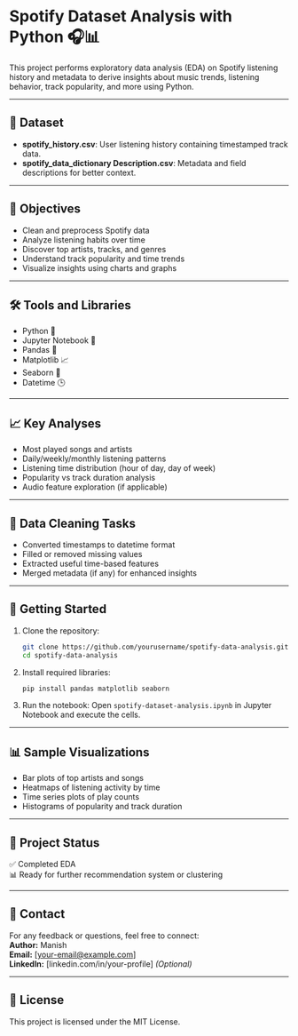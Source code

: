 
# Spotify Dataset Analysis with Python 🎧📊

This project performs exploratory data analysis (EDA) on Spotify listening history and metadata to derive insights about music trends, listening behavior, track popularity, and more using Python.

---

## 📂 Dataset

- **spotify_history.csv**: User listening history containing timestamped track data.
- **spotify_data_dictionary Description.csv**: Metadata and field descriptions for better context.

---

## 📌 Objectives

- Clean and preprocess Spotify data
- Analyze listening habits over time
- Discover top artists, tracks, and genres
- Understand track popularity and time trends
- Visualize insights using charts and graphs

---

## 🛠️ Tools and Libraries

- Python 🐍
- Jupyter Notebook 📒
- Pandas 🧮
- Matplotlib 📈
- Seaborn 🎨
- Datetime 🕒

---

## 📈 Key Analyses

- Most played songs and artists
- Daily/weekly/monthly listening patterns
- Listening time distribution (hour of day, day of week)
- Popularity vs track duration analysis
- Audio feature exploration (if applicable)

---

## 🧼 Data Cleaning Tasks

- Converted timestamps to datetime format
- Filled or removed missing values
- Extracted useful time-based features
- Merged metadata (if any) for enhanced insights

---

## 🚀 Getting Started

1. Clone the repository:
   ```bash
   git clone https://github.com/yourusername/spotify-data-analysis.git
   cd spotify-data-analysis
   ```

2. Install required libraries:
   ```bash
   pip install pandas matplotlib seaborn
   ```

3. Run the notebook:
   Open `spotify-dataset-analysis.ipynb` in Jupyter Notebook and execute the cells.

---

## 📊 Sample Visualizations

- Bar plots of top artists and songs
- Heatmaps of listening activity by time
- Time series plots of play counts
- Histograms of popularity and track duration

---

## 📌 Project Status

✅ Completed EDA  
📊 Ready for further recommendation system or clustering

---

## 📧 Contact

For any feedback or questions, feel free to connect:  
**Author:** Manish  
**Email:** [your-email@example.com]  
**LinkedIn:** [linkedin.com/in/your-profile] *(Optional)*

---

## 📝 License

This project is licensed under the MIT License.
